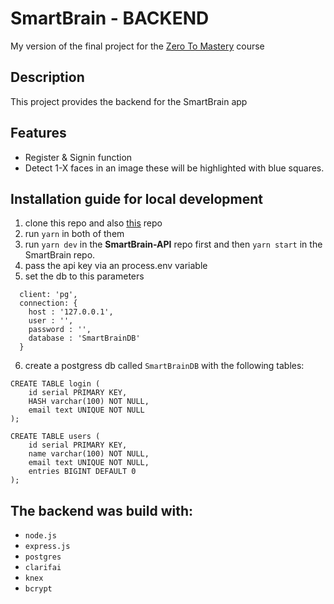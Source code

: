 # SmartBrain - BACKEND
My version of the final project for the [Zero To Mastery](https://www.udemy.com/course/the-complete-web-developer-zero-to-mastery/) course

## Description
This project provides the backend for the SmartBrain app

## Features
* Register & Signin function
* Detect 1-X faces in an image these will be highlighted with blue squares. 

## Installation guide for local development

1. clone this repo and also [this](https://github.com/crowbarcode/SmartBrain) repo
2. run `yarn` in both of them
3. run `yarn dev` in the **SmartBrain-API** repo first and then `yarn start` in the SmartBrain repo.
4. pass the api key via an process.env variable
5. set the db to this parameters
```const db = knex({
  client: 'pg',
  connection: {
    host : '127.0.0.1',
    user : '',
    password : '',
    database : 'SmartBrainDB'
  }
```
6. create a postgress db called `SmartBrainDB` with the following tables:
```
CREATE TABLE login (
	id serial PRIMARY KEY,
	HASH varchar(100) NOT NULL,
	email text UNIQUE NOT NULL
);
```
```
CREATE TABLE users (
    id serial PRIMARY KEY,
	name varchar(100) NOT NULL,
	email text UNIQUE NOT NULL,
    entries BIGINT DEFAULT 0
);
```


## The backend was build with:
* `node.js`
* `express.js`
* `postgres`
* `clarifai`
* `knex`
* `bcrypt`
